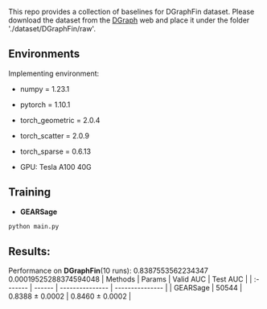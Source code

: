 This repo provides a collection of baselines for DGraphFin dataset. Please download the dataset from the [DGraph](http://dgraph.xinye.com) web and place it under the folder './dataset/DGraphFin/raw'.  

## Environments
Implementing environment:  
- numpy = 1.23.1  
- pytorch = 1.10.1  
- torch_geometric = 2.0.4  
- torch_scatter = 2.0.9  
- torch_sparse = 0.6.13  

- GPU: Tesla A100 40G  


## Training

- **GEARSage**
```bash
python main.py
```

## Results:
Performance on **DGraphFin**(10 runs):
0.8387553562234347 0.00019525288374594048
| Methods  | Params | Valid AUC       | Test AUC        |
| :------- | ------ | --------------- | --------------- |
| GEARSage | 50544  | 0.8388 ± 0.0002 | 0.8460 ± 0.0002 |